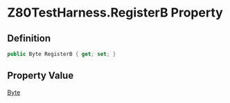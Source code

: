 # Z80TestHarness.RegisterB Property
## Definition

```c#
public Byte RegisterB { get; set; }
```

## Property Value

[Byte](https://learn.microsoft.com/en-gb/dotnet/api/System.Byte)
